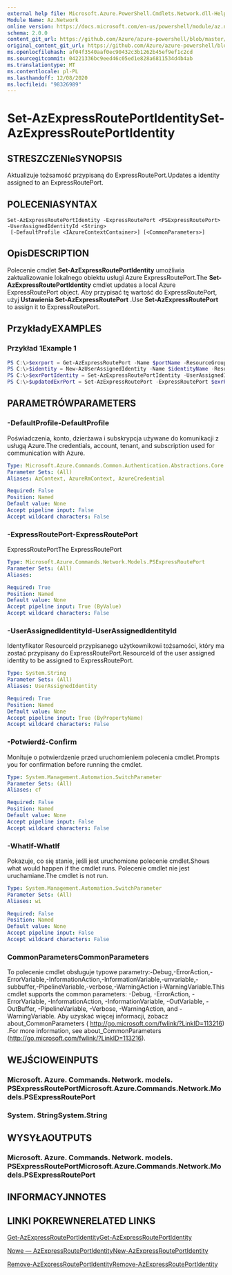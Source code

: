 ```yaml
---
external help file: Microsoft.Azure.PowerShell.Cmdlets.Network.dll-Help.xml
Module Name: Az.Network
online version: https://docs.microsoft.com/en-us/powershell/module/az.network/set-azexpressrouteportidentity
schema: 2.0.0
content_git_url: https://github.com/Azure/azure-powershell/blob/master/src/Network/Network/help/Set-AzExpressRoutePortIdentity.md
original_content_git_url: https://github.com/Azure/azure-powershell/blob/master/src/Network/Network/help/Set-AzExpressRoutePortIdentity.md
ms.openlocfilehash: af04f3540aaf0ec90432c3b1262b45ef9ef1c2cd
ms.sourcegitcommit: 04221336bc9eed46c05ed1e828a6811534d4b4ab
ms.translationtype: MT
ms.contentlocale: pl-PL
ms.lasthandoff: 12/08/2020
ms.locfileid: "98326989"
---
```

# <span data-ttu-id="6cfb5-101">Set-AzExpressRoutePortIdentity</span><span class="sxs-lookup"><span data-stu-id="6cfb5-101">Set-AzExpressRoutePortIdentity</span></span>

## <span data-ttu-id="6cfb5-102">STRESZCZENIe</span><span class="sxs-lookup"><span data-stu-id="6cfb5-102">SYNOPSIS</span></span>
<span data-ttu-id="6cfb5-103">Aktualizuje tożsamość przypisaną do ExpressRoutePort.</span><span class="sxs-lookup"><span data-stu-id="6cfb5-103">Updates a identity assigned to an ExpressRoutePort.</span></span>

## <span data-ttu-id="6cfb5-104">POLECENIA</span><span class="sxs-lookup"><span data-stu-id="6cfb5-104">SYNTAX</span></span>

```
Set-AzExpressRoutePortIdentity -ExpressRoutePort <PSExpressRoutePort> -UserAssignedIdentityId <String>
 [-DefaultProfile <IAzureContextContainer>] [<CommonParameters>]
```

## <span data-ttu-id="6cfb5-105">Opis</span><span class="sxs-lookup"><span data-stu-id="6cfb5-105">DESCRIPTION</span></span>
<span data-ttu-id="6cfb5-106">Polecenie cmdlet **Set-AzExpressRoutePortIdentity** umożliwia zaktualizowanie lokalnego obiektu usługi Azure ExpressRoutePort.</span><span class="sxs-lookup"><span data-stu-id="6cfb5-106">The **Set-AzExpressRoutePortIdentity** cmdlet updates a local Azure ExpressRoutePort object.</span></span> <span data-ttu-id="6cfb5-107">Aby przypisać tę wartość do ExpressRoutePort, użyj **Ustawienia Set-AzExpressRoutePort** .</span><span class="sxs-lookup"><span data-stu-id="6cfb5-107">Use **Set-AzExpressRoutePort** to assign it to ExpressRoutePort.</span></span>

## <span data-ttu-id="6cfb5-108">Przykłady</span><span class="sxs-lookup"><span data-stu-id="6cfb5-108">EXAMPLES</span></span>

### <span data-ttu-id="6cfb5-109">Przykład 1</span><span class="sxs-lookup"><span data-stu-id="6cfb5-109">Example 1</span></span>
```powershell
PS C:\>$exrport = Get-AzExpressRoutePort -Name $portName -ResourceGroupName $rgName
PS C:\>$identity = New-AzUserAssignedIdentity -Name $identityName -ResourceGroupName $rgName -Location $location
PS C:\>$exrPortIdentity = Set-AzExpressRoutePortIdentity -UserAssignedIdentity $identity.Id -ExpressRoutePort $exrPort
PS C:\>$updatedExrPort = Set-AzExpressRoutePort -ExpressRoutePort $exrPort
```

## <span data-ttu-id="6cfb5-110">PARAMETRÓW</span><span class="sxs-lookup"><span data-stu-id="6cfb5-110">PARAMETERS</span></span>

### <span data-ttu-id="6cfb5-111">-DefaultProfile</span><span class="sxs-lookup"><span data-stu-id="6cfb5-111">-DefaultProfile</span></span>
<span data-ttu-id="6cfb5-112">Poświadczenia, konto, dzierżawa i subskrypcja używane do komunikacji z usługą Azure.</span><span class="sxs-lookup"><span data-stu-id="6cfb5-112">The credentials, account, tenant, and subscription used for communication with Azure.</span></span>

```yaml
Type: Microsoft.Azure.Commands.Common.Authentication.Abstractions.Core.IAzureContextContainer
Parameter Sets: (All)
Aliases: AzContext, AzureRmContext, AzureCredential

Required: False
Position: Named
Default value: None
Accept pipeline input: False
Accept wildcard characters: False
```

### <span data-ttu-id="6cfb5-113">-ExpressRoutePort</span><span class="sxs-lookup"><span data-stu-id="6cfb5-113">-ExpressRoutePort</span></span>
<span data-ttu-id="6cfb5-114">ExpressRoutePort</span><span class="sxs-lookup"><span data-stu-id="6cfb5-114">The ExpressRoutePort</span></span>

```yaml
Type: Microsoft.Azure.Commands.Network.Models.PSExpressRoutePort
Parameter Sets: (All)
Aliases:

Required: True
Position: Named
Default value: None
Accept pipeline input: True (ByValue)
Accept wildcard characters: False
```

### <span data-ttu-id="6cfb5-115">-UserAssignedIdentityId</span><span class="sxs-lookup"><span data-stu-id="6cfb5-115">-UserAssignedIdentityId</span></span>
<span data-ttu-id="6cfb5-116">Identyfikator ResourceId przypisanego użytkownikowi tożsamości, który ma zostać przypisany do ExpressRoutePort.</span><span class="sxs-lookup"><span data-stu-id="6cfb5-116">ResourceId of the user assigned identity to be assigned to ExpressRoutePort.</span></span>

```yaml
Type: System.String
Parameter Sets: (All)
Aliases: UserAssignedIdentity

Required: True
Position: Named
Default value: None
Accept pipeline input: True (ByPropertyName)
Accept wildcard characters: False
```

### <span data-ttu-id="6cfb5-117">-Potwierdź</span><span class="sxs-lookup"><span data-stu-id="6cfb5-117">-Confirm</span></span>
<span data-ttu-id="6cfb5-118">Monituje o potwierdzenie przed uruchomieniem polecenia cmdlet.</span><span class="sxs-lookup"><span data-stu-id="6cfb5-118">Prompts you for confirmation before running the cmdlet.</span></span>

```yaml
Type: System.Management.Automation.SwitchParameter
Parameter Sets: (All)
Aliases: cf

Required: False
Position: Named
Default value: None
Accept pipeline input: False
Accept wildcard characters: False
```

### <span data-ttu-id="6cfb5-119">-WhatIf</span><span class="sxs-lookup"><span data-stu-id="6cfb5-119">-WhatIf</span></span>
<span data-ttu-id="6cfb5-120">Pokazuje, co się stanie, jeśli jest uruchomione polecenie cmdlet.</span><span class="sxs-lookup"><span data-stu-id="6cfb5-120">Shows what would happen if the cmdlet runs.</span></span>
<span data-ttu-id="6cfb5-121">Polecenie cmdlet nie jest uruchamiane.</span><span class="sxs-lookup"><span data-stu-id="6cfb5-121">The cmdlet is not run.</span></span>

```yaml
Type: System.Management.Automation.SwitchParameter
Parameter Sets: (All)
Aliases: wi

Required: False
Position: Named
Default value: None
Accept pipeline input: False
Accept wildcard characters: False
```

### <span data-ttu-id="6cfb5-122">CommonParameters</span><span class="sxs-lookup"><span data-stu-id="6cfb5-122">CommonParameters</span></span>
<span data-ttu-id="6cfb5-123">To polecenie cmdlet obsługuje typowe parametry:-Debug,-ErrorAction,-ErrorVariable,-InformationAction,-InformationVariable,-unvariable,-subbuffer,-PipelineVariable,-verbose,-WarningAction i-WarningVariable.</span><span class="sxs-lookup"><span data-stu-id="6cfb5-123">This cmdlet supports the common parameters: -Debug, -ErrorAction, -ErrorVariable, -InformationAction, -InformationVariable, -OutVariable, -OutBuffer, -PipelineVariable, -Verbose, -WarningAction, and -WarningVariable.</span></span> <span data-ttu-id="6cfb5-124">Aby uzyskać więcej informacji, zobacz about_CommonParameters ( http://go.microsoft.com/fwlink/?LinkID=113216) .</span><span class="sxs-lookup"><span data-stu-id="6cfb5-124">For more information, see about_CommonParameters (http://go.microsoft.com/fwlink/?LinkID=113216).</span></span>

## <span data-ttu-id="6cfb5-125">WEJŚCIOWE</span><span class="sxs-lookup"><span data-stu-id="6cfb5-125">INPUTS</span></span>

### <span data-ttu-id="6cfb5-126">Microsoft. Azure. Commands. Network. models. PSExpressRoutePort</span><span class="sxs-lookup"><span data-stu-id="6cfb5-126">Microsoft.Azure.Commands.Network.Models.PSExpressRoutePort</span></span>

### <span data-ttu-id="6cfb5-127">System. String</span><span class="sxs-lookup"><span data-stu-id="6cfb5-127">System.String</span></span>

## <span data-ttu-id="6cfb5-128">WYSYŁA</span><span class="sxs-lookup"><span data-stu-id="6cfb5-128">OUTPUTS</span></span>

### <span data-ttu-id="6cfb5-129">Microsoft. Azure. Commands. Network. models. PSExpressRoutePort</span><span class="sxs-lookup"><span data-stu-id="6cfb5-129">Microsoft.Azure.Commands.Network.Models.PSExpressRoutePort</span></span>

## <span data-ttu-id="6cfb5-130">INFORMACYJN</span><span class="sxs-lookup"><span data-stu-id="6cfb5-130">NOTES</span></span>

## <span data-ttu-id="6cfb5-131">LINKI POKREWNE</span><span class="sxs-lookup"><span data-stu-id="6cfb5-131">RELATED LINKS</span></span>
[<span data-ttu-id="6cfb5-132">Get-AzExpressRoutePortIdentity</span><span class="sxs-lookup"><span data-stu-id="6cfb5-132">Get-AzExpressRoutePortIdentity</span></span>](./Get-AzExpressRoutePortIdentity.md)

[<span data-ttu-id="6cfb5-133">Nowe — AzExpressRoutePortIdentity</span><span class="sxs-lookup"><span data-stu-id="6cfb5-133">New-AzExpressRoutePortIdentity</span></span>](./New-AzExpressRoutePortIdentity.md)

[<span data-ttu-id="6cfb5-134">Remove-AzExpressRoutePortIdentity</span><span class="sxs-lookup"><span data-stu-id="6cfb5-134">Remove-AzExpressRoutePortIdentity</span></span>](./Remove-AzExpressRoutePortIdentity.md)
